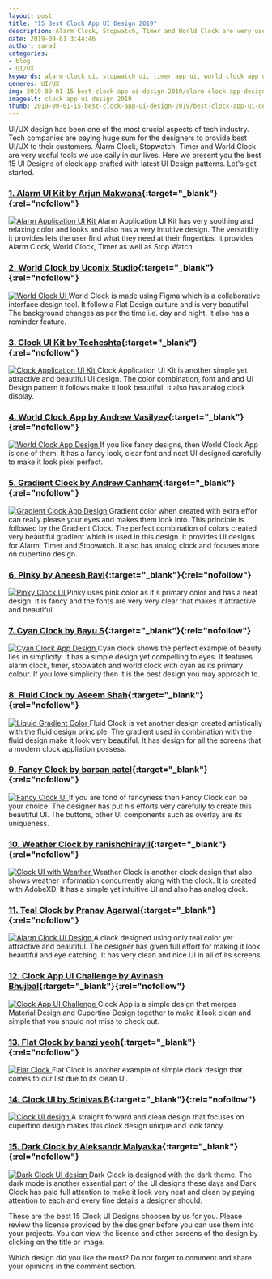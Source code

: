 ```yaml
---
layout: post
title: "15 Best Clock App UI Design 2019"
description: Alarm Clock, Stopwatch, Timer and World Clock are very useful tools we need daily in our lives. Here we present you the best 15 UI Designs of clock app crafted with latest UI Design patterns.
date: 2019-09-01 3:44:46
author: sarad
categories:
- blog
- UI/UX
keywords: alarm clock ui, stopwatch ui, timer app ui, world clock app ui, clock app ui 2019, clock app ui design
generes: UI/UX
img: 2019-09-01-15-best-clock-app-ui-design-2019/alarm-clock-app-design-cover.png
imagealt: clock app ui design 2019
thumb: 2019-09-01-15-best-clock-app-ui-design-2019/best-clock-app-ui-design-2019-thumb.png
---
```


UI/UX design has been one of the most crucial aspects of tech industry. Tech companies are paying huge sum for the designers to provide best UI/UX to their customers. Alarm Clock, Stopwatch, Timer and World Clock are very useful <!--more-->tools we use daily in our lives. Here we present you the best 15 UI Designs of clock app crafted with latest UI Design patterns. Let's get started.

### [1. Alarm UI Kit by Arjun Makwana](https://www.uplabs.com/posts/clock-alarm-application-ui-kit){:target="_blank"}{:rel="nofollow"}
<a href="https://www.uplabs.com/posts/clock-alarm-application-ui-kit" target="_blank" rel="nofollow">
<img src="/assets/img/blog/2019-09-01-15-best-clock-app-ui-design-2019/alarm-clock-app-design-1.png" alt="Alarm Application UI Kit">
</a>
Alarm Application UI Kit has very soothing and relaxing color and looks and also has a very intuitive design. The versatility it provides lets the user find what they need at their fingertips. It provides Alarm Clock, World Clock, Timer as well as Stop Watch.

### [2. World Clock by Uconix Studio](https://www.uplabs.com/posts/clock-app-design-challenge){:target="_blank"}{:rel="nofollow"}
<a href="https://www.uplabs.com/posts/clock-app-design-challenge" target="_blank" rel="nofollow">
<img src="/assets/img/blog/2019-09-01-15-best-clock-app-ui-design-2019/alarm-clock-app-design-2.png" alt="World Clock UI">
</a>
World Clock is made using Figma which is a collaborative interface design tool. It follow a Flat Design culture and is very beautiful. The background changes as per the time i.e. day and night. It also has a reminder feature.

### [3. Clock UI Kit by Techeshta](https://www.uplabs.com/posts/clock-application-app-ui-kits-for-clock-alarm-stopwatch-and-timer){:target="_blank"}{:rel="nofollow"}
<a href="https://www.uplabs.com/posts/clock-application-app-ui-kits-for-clock-alarm-stopwatch-and-timer" target="_blank" rel="nofollow">
<img src="/assets/img/blog/2019-09-01-15-best-clock-app-ui-design-2019/alarm-clock-app-design-3.png" alt="Clock Application UI Kit">
</a>
Clock Application UI Kit is another simple yet attractive and beautiful UI design. The color combination, font and and UI Design pattern it follows make it look beautiful. It also has analog clock display.

### [4. World Clock App by Andrew Vasilyev](https://www.uplabs.com/posts/world-clock-app-kit){:target="_blank"}{:rel="nofollow"}
<a href="https://www.uplabs.com/posts/world-clock-app-kit" target="_blank" rel="nofollow">
<img src="/assets/img/blog/2019-09-01-15-best-clock-app-ui-design-2019/alarm-clock-app-design-4.gif" alt="World Clock App Design">
</a>
If you like fancy designs, then World Clock App is one of them. It has a fancy look, clear font and neat UI designed carefully to make it look pixel perfect.

### [5. Gradient Clock by Andrew Canham](https://www.uplabs.com/posts/clock-app-50c7da35-9089-48a4-afaf-6794892c0d8d){:target="_blank"}{:rel="nofollow"}
<a href="https://www.uplabs.com/posts/clock-app-50c7da35-9089-48a4-afaf-6794892c0d8d" target="_blank" rel="nofollow">
<img src="/assets/img/blog/2019-09-01-15-best-clock-app-ui-design-2019/alarm-clock-app-design-5.png" alt="Gradient Clock App Design">
</a>
Gradient color when created with extra effor can really please your eyes and makes them look into. This principle is followed by the Gradient Clock. The perfect combination of colors created very beautiful gradient which is used in this design. It provides UI designs for Alarm, Timer and Stopwatch. It also has analog clock and focuses more on cupertino design.

### [6. Pinky by Aneesh Ravi](https://www.uplabs.com/posts/clock-app-c6bd73b2-8887-4adb-ae16-14b1095d1b63){:target="_blank"}{:rel="nofollow"}
<a href="https://www.uplabs.com/posts/clock-app-c6bd73b2-8887-4adb-ae16-14b1095d1b63" target="_blank" rel="nofollow">
<img src="/assets/img/blog/2019-09-01-15-best-clock-app-ui-design-2019/alarm-clock-app-design-6.png" alt="Pinky Clock UI">
</a>
Pinky uses pink color as it's primary color and has a neat design. It is fancy and the fonts are very very clear that makes it attractive and beautiful.

### [7. Cyan Clock by Bayu S](https://www.uplabs.com/posts/clock-app-design-2ce3f511-167a-4ddb-9c89-bbb88ca5969f){:target="_blank"}{:rel="nofollow"}
<a href="https://www.uplabs.com/posts/clock-app-design-2ce3f511-167a-4ddb-9c89-bbb88ca5969f" target="_blank" rel="nofollow">
<img src="/assets/img/blog/2019-09-01-15-best-clock-app-ui-design-2019/alarm-clock-app-design-7.png" alt="Cyan Clock App Design">
</a>
Cyan clock shows the perfect example of beauty lies in simplicity. It has a simple design yet compelling to eyes. It features alarm clock, timer, stopwatch and world clock with cyan as its primary colour. If you love simplicity then it is the best design you may approach to.

### [8. Fluid Clock by Aseem Shah](https://www.uplabs.com/posts/alarm-clock-e0304a56-0c61-4049-94fa-5e45654feb32){:target="_blank"}{:rel="nofollow"}
<a href="https://www.uplabs.com/posts/alarm-clock-e0304a56-0c61-4049-94fa-5e45654feb32" target="_blank" rel="nofollow">
<img src="/assets/img/blog/2019-09-01-15-best-clock-app-ui-design-2019/alarm-clock-app-design-8.png" alt="Liquid Gradient Color">
</a>
Fluid Clock is yet another design created artistically with the fluid design principle. The gradient used in combination with the fluid design make it look very beautiful. It has design for all the screens that a modern clock appliation possess.

### [9. Fancy Clock by barsan patel](https://www.uplabs.com/posts/clock-app-ui-design-kit){:target="_blank"}{:rel="nofollow"}
<a href="https://www.uplabs.com/posts/clock-app-ui-design-kit" target="_blank" rel="nofollow">
<img src="/assets/img/blog/2019-09-01-15-best-clock-app-ui-design-2019/alarm-clock-app-design-9.png" alt="Fancy Clock UI">
</a>
If you are fond of fancyness then Fancy Clock can be your choice. The designer has put his efforts very carefully to create this beautiful UI. The buttons, other UI components such as overlay are its uniqueness.

### [10. Weather Clock by ranishchirayil](https://www.uplabs.com/posts/clock-app-challenge-a9f31341-51be-4dbe-bd81-667ebc8d8de1){:target="_blank"}{:rel="nofollow"}
<a href="https://www.uplabs.com/posts/clock-app-challenge-a9f31341-51be-4dbe-bd81-667ebc8d8de1" target="_blank" rel="nofollow">
<img src="/assets/img/blog/2019-09-01-15-best-clock-app-ui-design-2019/alarm-clock-app-design-10.png" alt="Clock UI with Weather">
</a>
Weather Clock is another clock design that also shows weather information concurrently along with the clock. It is created with AdobeXD. It has a simple yet intuitive UI and also has analog clock.

### [11. Teal Clock by Pranay Agarwal](https://www.uplabs.com/posts/clock-app-redesign-671a0e93-d883-4ba8-9991-c91cb26166c0){:target="_blank"}{:rel="nofollow"}
<a href="https://www.uplabs.com/posts/clock-app-redesign-671a0e93-d883-4ba8-9991-c91cb26166c0" target="_blank" rel="nofollow">
<img src="/assets/img/blog/2019-09-01-15-best-clock-app-ui-design-2019/alarm-clock-app-design-11.png" alt="Alarm Clock UI Design">
</a>
A clock designed using only teal color yet attractive and beautiful. The designer has given full effort for making it look beautiful and eye catching. It has very clean and nice UI in all of its screens.

### [12. Clock App UI Challenge by Avinash Bhujbal](https://www.uplabs.com/posts/clock-app-challenge-7c96e201-ff40-4e13-9f48-eb55b0936ce1){:target="_blank"}{:rel="nofollow"}
<a href="https://www.uplabs.com/posts/clock-app-challenge-7c96e201-ff40-4e13-9f48-eb55b0936ce1" target="_blank" rel="nofollow">
<img src="/assets/img/blog/2019-09-01-15-best-clock-app-ui-design-2019/alarm-clock-app-design-12.png" alt="Clock App UI Challenge">
</a>
Clock App is a simple design that merges Material Design and Cupertino Design together to make it look clean and simple that you should not miss to check out.

### [13. Flat Clock by banzi yeoh](https://www.uplabs.com/posts/clock-app-ui-challenges){:target="_blank"}{:rel="nofollow"}
<a href="https://www.uplabs.com/posts/clock-app-ui-challenges" target="_blank" rel="nofollow">
<img src="/assets/img/blog/2019-09-01-15-best-clock-app-ui-design-2019/alarm-clock-app-design-13.png" alt="Flat Clock">
</a>
Flat Clock is another example of simple clock design that comes to our list due to its clean UI.

### [14. Clock UI by Srinivas B](https://www.uplabs.com/posts/clock-app-ui-695899c8-2b80-4643-97bb-1cad59309de1){:target="_blank"}{:rel="nofollow"}
<a href="https://www.uplabs.com/posts/clock-app-ui-695899c8-2b80-4643-97bb-1cad59309de1" target="_blank" rel="nofollow">
<img src="/assets/img/blog/2019-09-01-15-best-clock-app-ui-design-2019/alarm-clock-app-design-14.png" alt="Clock UI design">
</a>
A straight forward and clean design that focuses on cupertino design makes this clock design unique and look fancy.

### [15. Dark Clock by Aleksandr Malyavka](https://www.uplabs.com/posts/alarm-clock-application-c8ca40ee-16c2-4365-bdd3-68f2384c4d5f){:target="_blank"}{:rel="nofollow"}
<a href="https://www.uplabs.com/posts/alarm-clock-application-c8ca40ee-16c2-4365-bdd3-68f2384c4d5f" target="_blank" rel="nofollow">
<img src="/assets/img/blog/2019-09-01-15-best-clock-app-ui-design-2019/alarm-clock-app-design-15.png" alt="Dark Clock UI design">
</a>
Dark Clock is designed with the dark theme. The dark mode is another essential part of the UI designs these days and Dark Clock has paid full attention to make it look very neat and clean by paying attention to each and every fine details a designer should.

These are the best 15 Clock UI Designs choosen by us for you. Please review the license provided by the designer before you can use them into your projects. You can view the license and other screens of the design by clicking on the title or image.

Which design did you like the most? Do not forget to comment and share your opinions in the comment section.